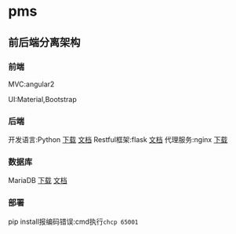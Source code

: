 # pms

## 前后端分离架构

### 前端

MVC:angular2

UI:Material,Bootstrap

### 后端

开发语言:Python [下载](https://www.python.org/ftp/python/3.6.3/python-3.6.3-amd64.exe) 
[文档](http://www.runoob.com/python3/python3-tutorial.html)
Restful框架:flask [文档](http://flask.pocoo.org/docs/dev/)
代理服务:nginx [下载](http://nginx.org/download/nginx-1.13.6.zip)

### 数据库

MariaDB [下载](https://mirrors.tuna.tsinghua.edu.cn/mariadb//mariadb-10.2.9/winx64-packages/mariadb-10.2.9-winx64.msi) 
[文档](http://www.runoob.com/mysql/mysql-tutorial.html)

### 部署

pip install报编码错误:cmd执行```chcp 65001```
